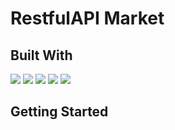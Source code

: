 <h1>RestfulAPI Market</h1>

<h2>Built With</h2>
<a href="https://www.python.org/downloads/windows/"><img  src="https://img.shields.io/badge/Python-3.10.6-blue"></a> <a href="https://alembic.sqlalchemy.org/en/latest/"><img  src="https://img.shields.io/badge/Alembic-1.11.1-blue"></a> <a href="https://flask-docs.readthedocs.io/en/latest/quickstart/"><img  src="https://img.shields.io/badge/Flask-2.3.2-blue"></a> <a href="https://marshmallow.readthedocs.io/en/stable/index.html"><img  src="https://img.shields.io/badge/Marshmallow-3.19.0-blue"></a> <a href="https://www.sqlalchemy.org/"><img  src="https://img.shields.io/badge/SQLAlchemy-2.0.15-blue"></a> 

<h2>Getting Started</h2>
